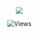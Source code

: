 <p align="center"> <img src="https://cdn.discordapp.com/avatars/911330642137083934/115bf279ddfcb511f8c5f85ba77d94ae.webp?size=100">
<p align="center"> <img src="https://gpvc.arturio.dev/headwashere" alt="Views" /> </p>
